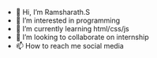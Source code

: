 - 👋 Hi, I’m Ramsharath.S
- 👀 I’m interested in programming
- 🌱 I’m currently learning html/css/js
- 💞️ I’m looking to collaborate on internship
- 📫 How to reach me social media

<!---
Ramsharath02/Ramsharath02 is a ✨ special ✨ repository because its `README.md` (this file) appears on your GitHub profile.
You can click the Preview link to take a look at your changes.
--->
